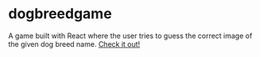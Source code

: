 # dogbreedgame

A game built with React where the user tries to guess the correct image of the given dog breed name. [Check it out!](https://iberatkaya.github.io/dogbreedgame/)
